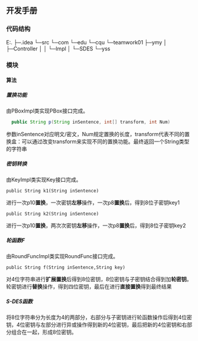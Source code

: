 ## 开发手册



### 代码结构

E:.
├─.idea
└─src
    └─com
        └─edu
            └─cqu
                └─teamwork01
                    ├─ymy
                    │  ├─Controller
                    │  │  └─Impl
                    │  └─SDES
                    └─yss

### 模块

#### 算法

##### 置换功能

由PBoxImpl类实现PBox接口完成。

```java
  public String p(String inSentence, int[] transform, int Num)
```

参数inSentence对应明文/密文，Num规定置换的长度，transform代表不同的置换盒：可以通过改变transform来实现不同的置换功能。最终返回一个String类型的字符串



##### 密钥转换

由KeyImpl类实现Key接口完成。

```
public String k1(String inSentence)
```

进行一次p10**置换**，一次密钥**左移**操作，一次p8**置换**后，得到8位子密钥key1



```
public String k2(String inSentence)
```

进行一次p10**置换**，两次次密钥**左移**操作，一次p8**置换**后，得到8位子密钥key2



##### 轮函数F

由RoundFuncImpl类实现RoundFunc接口完成。

```
public String f(String inSentence,String key)
```

对4位字符串进行**扩展置换**后得到8位密钥，8位密钥与子密钥结合得到加**轮密钥**。轮密钥进行**替换**操作，得到四位密钥，最后在进行**直接置换**得到最终结果



##### S-DES函数

将8位字符串分为长度为4的两部分，右部分与子密钥进行轮函数操作后得到4位密钥，4位密钥与左部分进行异或操作得到新的4位密钥，最后把新的4位密钥和右部分组合在一起，形成8位密钥。









